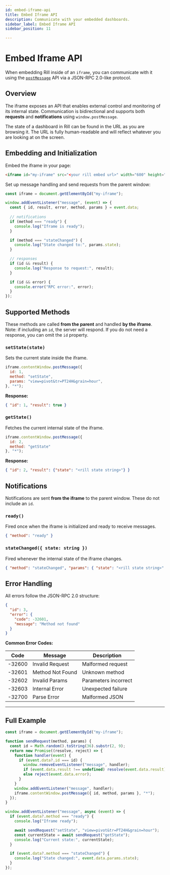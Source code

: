 ```yaml
---
id: embed-iframe-api
title: Embed Iframe API
description: Communicate with your embedded dashboards.
sidebar_label: Embed Iframe API
sidebar_position: 11

---
```


# Embed Iframe API

When embedding Rill inside of an `iframe`, you can communicate with it using the [`postMessage`](https://developer.mozilla.org/en-US/docs/Web/API/Window/postMessage) API via a JSON-RPC 2.0-like protocol.


## Overview

The iframe exposes an API that enables external control and monitoring of its internal state. Communication is bidirectional and supports both **requests** and **notifications** using `window.postMessage`.

The state of a dashboard in Rill can be found in the URL as you are browsing it. The URL is fully human-readable and will reflect whatever you are looking at on the screen.


## Embedding and Initialization

Embed the iframe in your page:

```html
<iframe id="my-iframe" src="<your rill embed url>" width="600" height="400"></iframe>
```

Set up message handling and send requests from the parent window:

```js
const iframe = document.getElementById("my-iframe");

window.addEventListener("message", (event) => {
  const { id, result, error, method, params } = event.data;
  
  // notifications
  if (method === "ready") {
    console.log("Iframe is ready");
  }

  if (method === "stateChanged") {
    console.log("State changed to:", params.state);
  }

  // responses
  if (id && result) {
    console.log("Response to request:", result);
  }

  if (id && error) {
    console.error("RPC error:", error);
  }
});
```

## Supported Methods

These methods are called **from the parent** and handled **by the iframe**.  
Note: if including an `id`, the server will respond. If you do not need a response, you can omit the `id` property.

### `setState(state)`

Sets the current state inside the iframe.

```js
iframe.contentWindow.postMessage({
  id: 1,
  method: "setState",
  params: "view=pivot&tr=PT24H&grain=hour",
}, "*");
```

**Response:**

```json
{ "id": 1, "result": true }
```


### `getState()`

Fetches the current internal state of the iframe.

```js
iframe.contentWindow.postMessage({
  id: 2,
  method: "getState"
}, "*");
```

**Response:**

```json
{ "id": 2, "result": {"state": "<rill state string>"} }
```

## Notifications

Notifications are sent **from the iframe** to the parent window. These do not include an `id`.

### `ready()`

Fired once when the iframe is initialized and ready to receive messages.

```json
{ "method": "ready" }
```

### `stateChanged({ state: string })`

Fired whenever the internal state of the iframe changes.

```json
{ "method": "stateChanged", "params": { "state": "<rill state string>" } }
```


## Error Handling

All errors follow the JSON-RPC 2.0 structure:

```json
{
  "id": 3,
  "error": {
    "code": -32601,
    "message": "Method not found"
  }
}
```

**Common Error Codes:**

| Code   | Message          | Description          |
| ------ | ---------------- | -------------------- |
| -32600 | Invalid Request  | Malformed request    |
| -32601 | Method Not Found | Unknown method       |
| -32602 | Invalid Params   | Parameters incorrect |
| -32603 | Internal Error   | Unexpected failure   |
| -32700 | Parse Error      | Malformed JSON       |

---

## Full Example

```js
const iframe = document.getElementById("my-iframe");

function sendRequest(method, params) {
  const id = Math.random().toString(36).substr(2, 9);
  return new Promise((resolve, reject) => {
    function handler(event) {
      if (event.data?.id === id) {
        window.removeEventListener("message", handler);
        if (event.data.result !== undefined) resolve(event.data.result);
        else reject(event.data.error);
      }
    }
    window.addEventListener("message", handler);
    iframe.contentWindow.postMessage({ id, method, params }, "*");
  });
}

window.addEventListener("message", async (event) => {
  if (event.data?.method === "ready") {
    console.log("Iframe ready");

    await sendRequest("setState", "view=pivot&tr=PT24H&grain=hour");
    const currentState = await sendRequest("getState");
    console.log("Current state:", currentState);
  }

  if (event.data?.method === "stateChanged") {
    console.log("State changed:", event.data.params.state);
  }
});
```